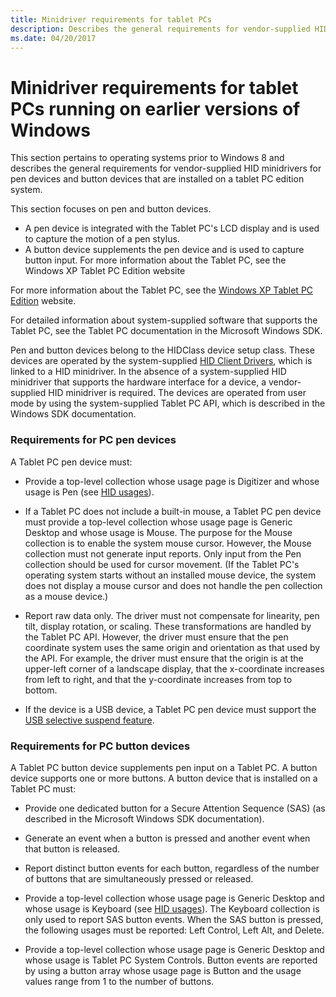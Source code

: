 ```yaml
---
title: Minidriver requirements for tablet PCs
description: Describes the general requirements for vendor-supplied HID minidrivers for pen devices and button devices.
ms.date: 04/20/2017
---
```


# Minidriver requirements for tablet PCs running on earlier versions of Windows


This section pertains to operating systems prior to Windows 8 and describes the general requirements for vendor-supplied HID minidrivers for pen devices and button devices that are installed on a tablet PC edition system.

This section focuses on pen and button devices.

-   A pen device is integrated with the Tablet PC's LCD display and is used to capture the motion of a pen stylus.
-   A button device supplements the pen device and is used to capture button input. For more information about the Tablet PC, see the Windows XP Tablet PC Edition website

For more information about the Tablet PC, see the [Windows XP Tablet PC Edition](/previous-versions/ms950406(v=msdn.10)) website.

For detailed information about system-supplied software that supports the Tablet PC, see the Tablet PC documentation in the Microsoft Windows SDK.

Pen and button devices belong to the HIDClass device setup class. These devices are operated by the system-supplied [HID Client Drivers](hid-client-drivers.md), which is linked to a HID minidriver. In the absence of a system-supplied HID minidriver that supports the hardware interface for a device, a vendor-supplied HID minidriver is required. The devices are operated from user mode by using the system-supplied Tablet PC API, which is described in the Windows SDK documentation.

### Requirements for PC pen devices

A Tablet PC pen device must:

-   Provide a top-level collection whose usage page is Digitizer and whose usage is Pen (see [HID usages](hid-usages.md)).

-   If a Tablet PC does not include a built-in mouse, a Tablet PC pen device must provide a top-level collection whose usage page is Generic Desktop and whose usage is Mouse. The purpose for the Mouse collection is to enable the system mouse cursor. However, the Mouse collection must not generate input reports. Only input from the Pen collection should be used for cursor movement. (If the Tablet PC's operating system starts without an installed mouse device, the system does not display a mouse cursor and does not handle the pen collection as a mouse device.)

-   Report raw data only. The driver must not compensate for linearity, pen tilt, display rotation, or scaling. These transformations are handled by the Tablet PC API. However, the driver must ensure that the pen coordinate system uses the same origin and orientation as that used by the API. For example, the driver must ensure that the origin is at the upper-left corner of a landscape display, that the x-coordinate increases from left to right, and that the y-coordinate increases from top to bottom.

-   If the device is a USB device, a Tablet PC pen device must support the [USB selective suspend feature](/windows-hardware/drivers/ddi/index).

### <a href="" id="ddk-requirements-on-hid-minidrivers-for-tablet-pc-button-devices-kg"></a>Requirements for PC button devices

A Tablet PC button device supplements pen input on a Tablet PC. A button device supports one or more buttons. A button device that is installed on a Tablet PC must:

-   Provide one dedicated button for a Secure Attention Sequence (SAS) (as described in the Microsoft Windows SDK documentation).

-   Generate an event when a button is pressed and another event when that button is released.

-   Report distinct button events for each button, regardless of the number of buttons that are simultaneously pressed or released.

-   Provide a top-level collection whose usage page is Generic Desktop and whose usage is Keyboard (see [HID usages](hid-usages.md)). The Keyboard collection is only used to report SAS button events. When the SAS button is pressed, the following usages must be reported: Left Control, Left Alt, and Delete.

-   Provide a top-level collection whose usage page is Generic Desktop and whose usage is Tablet PC System Controls. Button events are reported by using a button array whose usage page is Button and the usage values range from 1 to the number of buttons.

